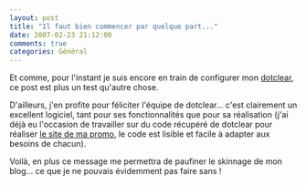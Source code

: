 ```yaml
---
layout: post
title: "Il faut bien commencer par quelque part..."
date: 2007-02-23 21:12:00
comments: true
categories: Général
---
```

Et comme, pour l'instant je suis encore en train de configurer mon [dotclear](http://www.dotclear.net), ce post est plus un test qu'autre chose.

D'ailleurs, j'en profite pour féliciter l'équipe de dotclear... c'est clairement un excellent logiciel, tant pour ses fonctionnalités que pour sa réalisation (j'ai déjà eu l'occasion de travailler sur du code récupéré de dotclear pour réaliser [le site de ma promo](http://2003.polytechnique.org), le code est lisible et facile à adapter aux besoins de chacun).

Voilà, en plus ce message me permettra de paufiner le skinnage de mon blog... ce que je ne pouvais évidemment pas faire sans !
